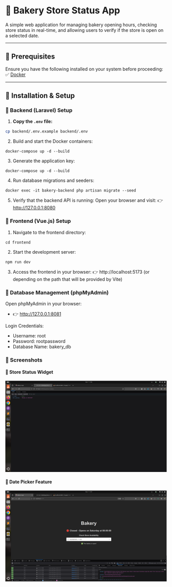 # **🍞 Bakery Store Status App**

A simple web application for managing bakery opening hours, checking store status in real-time, and allowing users to verify if the store is open on a selected date.

---

## **📌 Prerequisites**
Ensure you have the following installed on your system before proceeding:
✅ [Docker](https://www.docker.com/)

---

## **🚀 Installation & Setup**

### **🔧 Backend (Laravel) Setup**
1. **Copy the `.env` file:**
```sh
cp backend/.env.example backend/.env
```

2. Build and start the Docker containers:
```
docker-compose up -d --build
```

3. Generate the application key:
```
docker-compose up -d --build
```

4. Run database migrations and seeders:
```
docker exec -it bakery-backend php artisan migrate --seed
```

5. Verify that the backend API is running:
Open your browser and visit:
👉 http://127.0.0.1:8080

### **🎨 Frontend (Vue.js) Setup**

1. Navigate to the frontend directory:
```
cd frontend
```

2. Start the development server:
```
npm run dev
```

3. Access the frontend in your browser:
👉 http://localhost:5173 (or depending on the path that will be provided by Vite)

### **🐬 Database Management (phpMyAdmin)**

Open phpMyAdmin in your browser:
- 👉 http://127.0.0.1:8081

Login Credentials:
- Username: root
- Password: rootpassword
- Database Name: bakery_db

### **📸 Screenshots**

#### 📍 Store Status Widget
![Store Status API](screenshot1.png)

#### 📍 Date Picker Feature
![Vue App](screenshot2.png)
